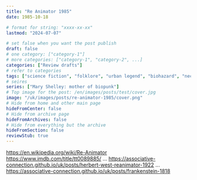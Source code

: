 ```yaml
---
title: "Re Animator 1985"
date: 1985-10-18

# format for string: "xxxx-xx-xx"
lastmod: "2024-07-07"

# set false when you want the post publish
draft: false
# one category: ["category-1"]
# more categories: ["category-1", "category-2", ...]
categories: ["Review drafts"]
# refer to categories
tags: ["science fiction", "folklore", "urban legend", "biohazard", "necro fetishism", "zombie", "mary shelley", "lovecraft"]
# seires
series: ["Mary Shelley: mother of biopunk"]
# Top image for the post: /en/images/posts/test/cover.jpg
image: "/uk/images/posts/re-animator-1985/cover.png"
# Hide from home and other main page
hideFromCenter: false
# Hide from archive page
hideFromArchives: false
# Hide from everything but the archive
hideFromSection: false
reviewStub: true
---
```

https://en.wikipedia.org/wiki/Re-Animator
https://www.imdb.com/title/tt0089885/
...
https://associative-connection.github.io/uk/posts/herbert-west-reanimator-1922
...
https://associative-connection.github.io/uk/posts/frankenstein-1818
<!--more-->